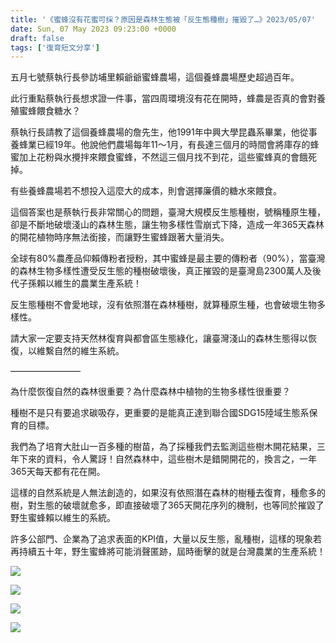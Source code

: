 ```yaml
---
title: '《蜜蜂沒有花蜜可採？原因是森林生態被「反生態種樹」摧毀了…》2023/05/07'
date: Sun, 07 May 2023 09:23:00 +0000
draft: false
tags: ['復育短文分享']
---
```


五月七號蔡執行長參訪埔里賴爺爺蜜蜂農場，這個養蜂農場歷史超過百年。

此行重點蔡執行長想求證一件事，當四周環境沒有花在開時，蜂農是否真的會對養殖蜜蜂餵食糖水？

蔡執行長請教了這個養蜂農場的詹先生，他1991年中興大學昆蟲系畢業，他從事養蜂業已經19年。他說他們農場每年11～1月，有長達三個月的時間會將庫存的蜂蜜加上花粉與水攪拌來餵食蜜蜂，不然這三個月找不到花，這些蜜蜂真的會餓死掉。

有些養蜂農場若不想投入這麼大的成本，則會選擇廉價的糖水來餵食。

這個答案也是蔡執行長非常關心的問題，臺灣大規模反生態種樹，號稱種原生種，卻是不斷地破壞淺山的森林生態，讓生物多樣性雪崩式下降，造成一年365天森林的開花植物時序無法銜接，而讓野生蜜蜂跟著大量消失。

全球有80%農產品仰賴傳粉者授粉，其中蜜蜂是最主要的傳粉者（90%），當臺灣的森林生物多樣性遭受反生態的種樹破壞後，真正摧毀的是臺灣島2300萬人及後代子孫賴以維生的農業生產系統！

反生態種樹不會愛地球，沒有依照潛在森林種樹，就算種原生種，也會破壞生物多樣性。

請大家一定要支持天然林復育與都會區生態綠化，讓臺灣淺山的森林生態得以恢復，以維繫自然的維生系統。

————————

為什麼恢復自然的森林很重要？為什麼森林中植物的生物多樣性很重要？

種樹不是只有要追求碳吸存，更重要的是能真正達到聯合國SDG15陸域生態系保育的目標。

我們為了培育大肚山一百多種的樹苗，為了採種我們去監測這些樹木開花結果，三年下來的資料，令人驚訝！自然森林中，這些樹木是錯開開花的，換言之，一年365天每天都有花在開。

這樣的自然系統是人無法創造的，如果沒有依照潛在森林的樹種去復育，種愈多的樹，對生態的破壞就愈多，即直接破壞了365天開花序列的機制，也等同於摧毀了野生蜜蜂賴以維生的系統。

許多公部門、企業為了追求表面的KPI值，大量以反生態，亂種樹，這樣的現象若再持續五十年，野生蜜蜂將可能消聲匿跡，屆時衝擊的就是台灣農業的生產系統！

![](https://www.reforestation.tw/wp-content/uploads/2023/11/0507-2-768x1024.jpg)

![](https://www.reforestation.tw/wp-content/uploads/2023/11/0507-3-768x1024.jpg)

![](https://www.reforestation.tw/wp-content/uploads/2023/11/0507-4-1024x768.jpg)

![](https://www.reforestation.tw/wp-content/uploads/2023/11/0507-5-1024x768.jpg)
